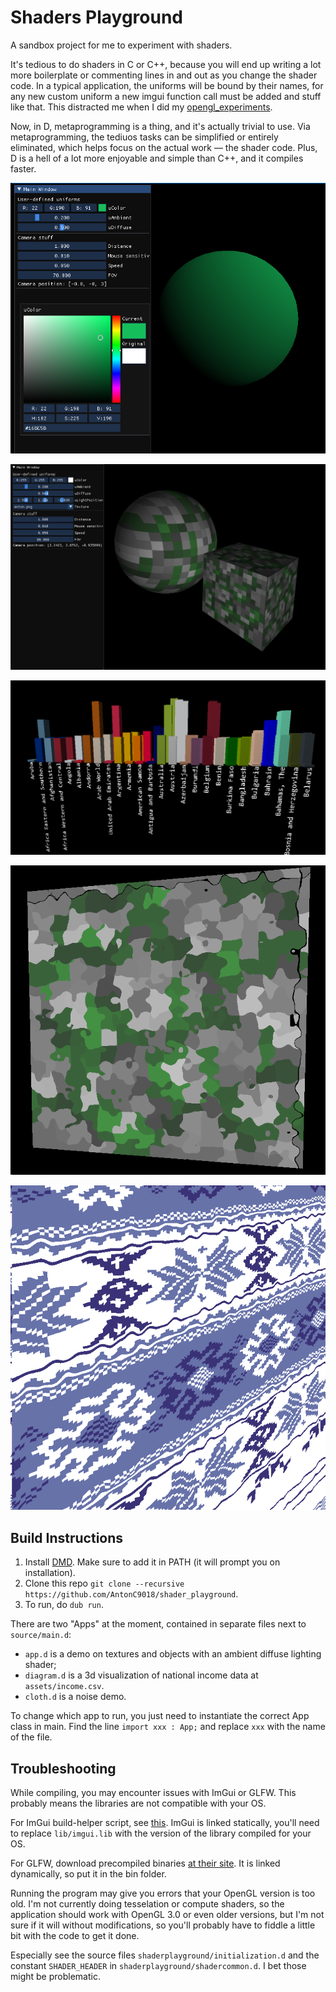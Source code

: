 # Shaders Playground

A sandbox project for me to experiment with shaders.

It's tedious to do shaders in C or C++, because you will end up writing a lot more boilerplate or commenting lines in and out as you change the shader code. In a typical application, the uniforms will be bound by their names, for any new custom uniform a new imgui function call must be added and stuff like that. This distracted me when I did my [opengl_experiments](https://github.com/AntonC9018/opengl_experiments).

Now, in D, metaprogramming is a thing, and it's actually trivial to use. Via metaprogramming, the tediuos tasks can be simplified or entirely eliminated, which helps focus on the actual work — the shader code. Plus, D is a hell of a lot more enjoyable and simple than C++, and it compiles faster.

![Screenshot](screenshots/sphere.png)

![Screenshot2](screenshots/sphere_cube.png)

![Diagram](screenshots/diagram.png)

![Paint effect](screenshots/paint_effect.png)

![Covor](screenshots/covor.png)


## Build Instructions

1. Install [DMD](https://dlang.org/download.html). Make sure to add it in PATH (it will prompt you on installation).
2. Clone this repo `git clone --recursive https://github.com/AntonC9018/shader_playground`.
3. To run, do `dub run`.

There are two "Apps" at the moment, contained in separate files next to `source/main.d`:
- `app.d` is a demo on textures and objects with an ambient diffuse lighting shader;
- `diagram.d` is a 3d visualization of national income data at `assets/income.csv`.
- `cloth.d` is a noise demo.

To change which app to run, you just need to instantiate the correct App class in main. 
Find the line `import xxx : App;` and replace `xxx` with the name of the file.


## Troubleshooting

While compiling, you may encounter issues with ImGui or GLFW. 
This probably means the libraries are not compatible with your OS.

For ImGui build-helper script, see [this](https://github.com/Superbelko/imgui-d). 
ImGui is linked statically, you'll need to replace `lib/imgui.lib` with the version of the library compiled for your OS.

For GLFW, download precompiled binaries [at their site](https://www.glfw.org/). 
It is linked dynamically, so put it in the bin folder.

Running the program may give you errors that your OpenGL version is too old. 
I'm not currently doing tesselation or compute shaders, so the application should work with OpenGL 3.0 or even older versions, 
but I'm not sure if it will without modifications, so you'll probably have to fiddle a little bit with the code to get it done.

Especially see the source files `shaderplayground/initialization.d` and the constant `SHADER_HEADER` in `shaderplayground/shadercommon.d`. 
I bet those might be problematic.

